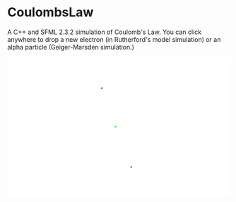 # CoulombsLaw
A C++ and SFML 2.3.2 simulation of Coulomb's Law. You can click anywhere to drop a new electron (in Rutherford's model simulation) or an alpha particle (Geiger-Marsden simulation.)

![screenshot](https://github.com/JamesCraster/CoulombsLaw/blob/master/RutherfordModel/Example.png)
